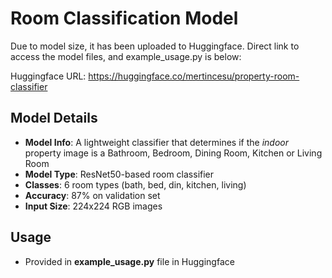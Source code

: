 # Room Classification Model

Due to model size, it has been uploaded to Huggingface. Direct link to access the model files, and example_usage.py is below:

Huggingface URL: https://huggingface.co/mertincesu/property-room-classifier

## Model Details
- **Model Info**: A lightweight classifier that determines if the *indoor* property image is a Bathroom, Bedroom, Dining Room, Kitchen or Living Room
- **Model Type**: ResNet50-based room classifier
- **Classes**: 6 room types (bath, bed, din, kitchen, living)
- **Accuracy**: 87% on validation set
- **Input Size**: 224x224 RGB images

## Usage
- Provided in **example_usage.py** file in Huggingface
